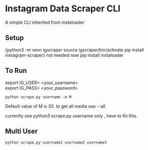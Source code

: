 # Instagram Data Scraper CLI

A simple CLI inherited from instaloader

## Setup

{python3 -m vevn igscraper
source igscraper/bin/activate
pip install instagram-scraper} not needed now
pip install instaloader

## To Run
export IG_USER= <your_username> </br>
export IG_PASS= <your_password>

```
python scrape.py username -m M
```

Default value of M is 20. to get all media use --all </br>

currently use python3 scrape.py username only , have to fix this.

## Multi User

```
python scrape.py username1 username2 username3
```
